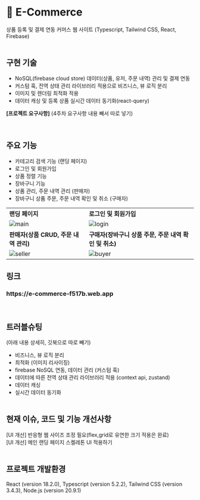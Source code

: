 # 🛒 E-Commerce

상품 등록 및 결제 연동 커머스 웹 사이트 (Typescript, Tailwind CSS, React, Firebase)
<br/><br/>

## 구현 기술

- NoSQL(firebase cloud store) 데이터(상품, 유저, 주문 내역) 관리 및 결제 연동
- 커스텀 훅, 전역 상태 관리 라이브러리 적용으로 비즈니스, 뷰 로직 분리
- 이미지 및 렌더링 최적화 적용
- 데이터 캐싱 및 등록 상품 실시간 데이터 동기화(react-query)

**[프로젝트 요구사항]** (4주차 요구사항 내용 빼서 따로 넣기)

  <br/>

## 주요 기능

- 카테고리 검색 기능 (랜딩 페이지)
- 로그인 및 회원가입
- 상품 정렬 기능
- 장바구니 기능
- 상품 관리, 주문 내역 관리 (판매자)
- 장바구니 상품 주문, 주문 내역 확인 및 취소 (구매자)

|                                                                                                        |                                                                                                       |
| ------------------------------------------------------------------------------------------------------ | ----------------------------------------------------------------------------------------------------- |
| **랜딩 페이지**                                                                                        | **로그인 및 회원가입**                                                                                |
| ![main](https://github.com/kylee31/e_commerce/assets/106156087/86aca2f3-bd59-4316-a4ae-0aeda85b80f3)   | ![login](https://github.com/kylee31/e_commerce/assets/106156087/31c5c150-d99f-4633-aa4d-061a1f5128ee) |
| **판매자(상품 CRUD, 주문 내역 관리)**                                                                  | **구매자(장바구니 상품 주문, 주문 내역 확인 및 취소)**                                                |
| ![seller](https://github.com/kylee31/e_commerce/assets/106156087/a2e5e0ef-fcf0-4ac6-ad5d-ec3bc377b37b) | ![buyer](https://github.com/kylee31/e_commerce/assets/106156087/5af1e4f7-2771-4f10-9394-c066bea5ef00) |

## 링크

<h3>https://e-commerce-f517b.web.app</h3>
<br/>

## 트러블슈팅

(아래 내용 상세히, 깃북으로 따로 빼기)

- 비즈니스, 뷰 로직 분리
- 최적화 (이미지 리사이징)
- firebase NoSQL 연동, 데이터 관리 (커스텀 훅)
- 데이터에 따른 전역 상태 관리 라이브러리 적용 (context api, zustand)
- 데이터 캐싱
- 실시간 데이터 동기화
  <br/><br/>

## 현재 이슈, 코드 및 기능 개선사항

[UI 개선] 반응형 웹 사이즈 조정 필요(flex,grid로 유연한 크기 적용은 완료)<br/>
[UI 개선] 메인 랜딩 페이지 스켈레톤 UI 적용하기
<br/><br/>

## 프로젝트 개발환경

React (version 18.2.0), Typescript (version 5.2.2), Tailwind CSS (version 3.4.3), Node.js (version 20.9.1)
